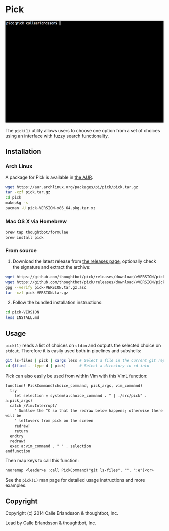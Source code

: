 # Pick

![pick(1) usage](screencast.gif)

The `pick(1)` utility allows users to choose one option from a set of choices
using an interface with fuzzy search functionality.

## Installation

### Arch Linux

A package for Pick is available in [the AUR].

```sh
wget https://aur.archlinux.org/packages/pi/pick/pick.tar.gz
tar -xzf pick.tar.gz
cd pick
makepkg -s
pacman -U pick-VERSION-x86_64.pkg.tar.xz
```

### Mac OS X via Homebrew

```sh
brew tap thoughtbot/formulae
brew install pick
```

### From source

1. Download the latest release from [the releases page], optionally check the
   signature and extract the archive:

```sh
wget https://github.com/thoughtbot/pick/releases/download/vVERSION/pick-VERSION.tar.gz
wget https://github.com/thoughtbot/pick/releases/download/vVERSION/pick-VERSION.tar.gz.asc
gpg --verify pick-VERSION.tar.gz.asc
tar -xzf pick-VERSION.tar.gz
```

2. Follow the bundled installation instructions:

```sh
cd pick-VERSION
less INSTALL.md
```

[the AUR]: https://aur.archlinux.org/packages/pick/
[the releases page]: https://github.com/thoughtbot/pick/releases/

## Usage

`pick(1)` reads a list of choices on `stdin` and outputs the selected choice on
`stdout`. Therefore it is easily used both in pipelines and subshells:

```sh
git ls-files | pick | xargs less # Select a file in the current git repository to view in less
cd $(find . -type d | pick)      # Select a directory to cd into
```

Pick can also easily be used from within Vim with this VimL function:

```viml
function! PickCommand(choice_command, pick_args, vim_command)
  try
    let selection = system(a:choice_command . " | ./src/pick" . a:pick_args)
  catch /Vim:Interrupt/
    " Swallow the ^C so that the redraw below happens; otherwise there will be
    " leftovers from pick on the screen
    redraw!
    return
  endtry
  redraw!
  exec a:vim_command . " " . selection
endfunction
```

Then map keys to call this function:

```viml
nnoremap <leader>e :call PickCommand("git ls-files", "", ":e")<cr>
```

See the `pick(1)` man page for detailed usage instructions and more examples.

## Copyright

Copyright (c) 2014 Calle Erlandsson & thoughtbot, Inc.

Lead by Calle Erlandsson & thoughtbot, Inc.
